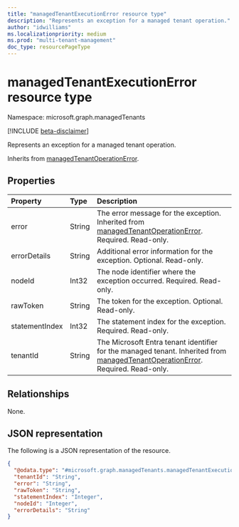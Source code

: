 ```yaml
---
title: "managedTenantExecutionError resource type"
description: "Represents an exception for a managed tenant operation."
author: "idwilliams"
ms.localizationpriority: medium
ms.prod: "multi-tenant-management"
doc_type: resourcePageType
---
```


# managedTenantExecutionError resource type

Namespace: microsoft.graph.managedTenants

[!INCLUDE [beta-disclaimer](../../includes/beta-disclaimer.md)]

Represents an exception for a managed tenant operation.

Inherits from [managedTenantOperationError](../resources/managedtenants-managedtenantoperationerror.md).

## Properties
|Property|Type|Description|
|:---|:---|:---|
|error|String|The error message for the exception. Inherited from [managedTenantOperationError](../resources/managedtenants-managedtenantoperationerror.md). Required. Read-only.|
|errorDetails|String|Additional error information for the exception. Optional. Read-only.|
|nodeId|Int32|The node identifier where the exception occurred. Required. Read-only.|
|rawToken|String|The token for the exception. Optional. Read-only.|
|statementIndex|Int32|The statement index for the exception. Required. Read-only.|
|tenantId|String|The Microsoft Entra tenant identifier for the managed tenant. Inherited from [managedTenantOperationError](../resources/managedtenants-managedtenantoperationerror.md). Required. Read-only.|

## Relationships
None.

## JSON representation
The following is a JSON representation of the resource.
<!-- {
  "blockType": "resource",
  "@odata.type": "microsoft.graph.managedTenants.managedTenantExecutionError"
}
-->
``` json
{
  "@odata.type": "#microsoft.graph.managedTenants.managedTenantExecutionError",
  "tenantId": "String",
  "error": "String",
  "rawToken": "String",
  "statementIndex": "Integer",
  "nodeId": "Integer",
  "errorDetails": "String"
}
```
